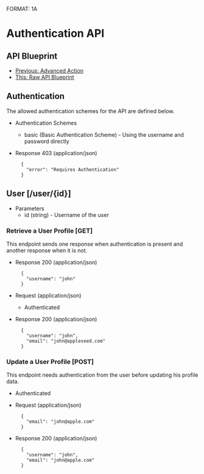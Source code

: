 FORMAT: 1A

# Authentication API

## API Blueprint
+ [Previous: Advanced Action](12.%20Advanced%20Action.md)
+ [This: Raw API Blueprint](https://raw.github.com/apiaryio/api-blueprint/master/examples/13.%20Authentication.md)

## Authentication
The allowed authentication schemes for the API are defined below.

+ Authentication Schemes
    + basic (Basic Authentication Scheme) - Using the username and password directly

+ Response 403 (application/json)

        {
          "error": "Requires Authentication"
        }

## User [/user/{id}]

+ Parameters
    + id (string) - Username of the user

### Retrieve a User Profile [GET]
This endpoint sends one response when authentication is present and another response when it is not.

+ Response 200 (application/json)

        {
          "username": "john"
        }

+ Request (application/json)
    + Authenticated

+ Response 200 (application/json)

        {
          "username": "john",
          "email": "john@appleseed.com"
        }

### Update a User Profile [POST]
This endpoint needs authentication from the user before updating his profile data.

+ Authenticated

+ Request (application/json)

        {
          "email": "john@apple.com"
        }

+ Response 200 (application/json)

        {
          "username": "john",
          "email": "john@apple.com"
        }

